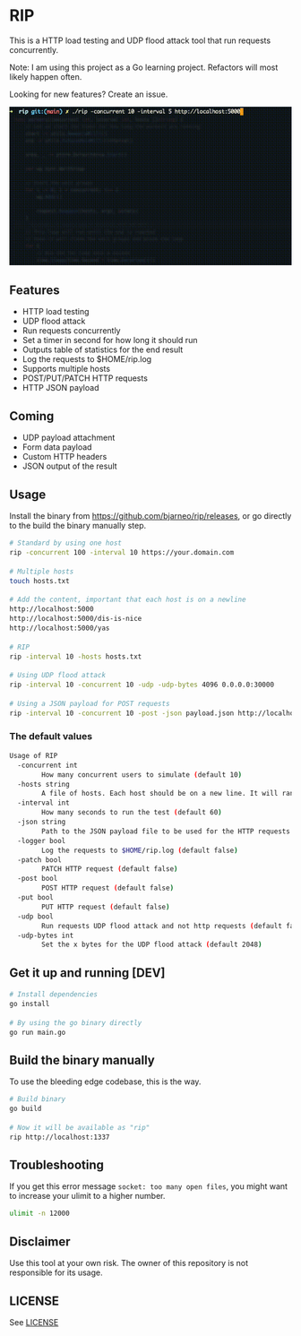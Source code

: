 # RIP

This is a HTTP load testing and UDP flood attack tool that run requests concurrently.

Note: I am using this project as a Go learning project. Refactors will most likely happen often.

Looking for new features? Create an issue.

![RIP](./rip.gif)

## Features

-   HTTP load testing
-   UDP flood attack
-   Run requests concurrently
-   Set a timer in second for how long it should run
-   Outputs table of statistics for the end result
-   Log the requests to $HOME/rip.log
-   Supports multiple hosts
-   POST/PUT/PATCH HTTP requests
-   HTTP JSON payload

## Coming

-   UDP payload attachment
-   Form data payload
-   Custom HTTP headers
-   JSON output of the result

## Usage

Install the binary from <https://github.com/bjarneo/rip/releases>, or go directly to the build the binary manually step.

```bash
# Standard by using one host
rip -concurrent 100 -interval 10 https://your.domain.com

# Multiple hosts
touch hosts.txt

# Add the content, important that each host is on a newline
http://localhost:5000
http://localhost:5000/dis-is-nice
http://localhost:5000/yas

# RIP
rip -interval 10 -hosts hosts.txt

# Using UDP flood attack
rip -interval 10 -concurrent 10 -udp -udp-bytes 4096 0.0.0.0:30000

# Using a JSON payload for POST requests
rip -interval 10 -concurrent 10 -post -json payload.json http://localhost:5000/login
```

### The default values

```bash
Usage of RIP
  -concurrent int
    	How many concurrent users to simulate (default 10)
  -hosts string
    	A file of hosts. Each host should be on a new line. It will randomly choose a host. (default "")
  -interval int
    	How many seconds to run the test (default 60)
  -json string
    	Path to the JSON payload file to be used for the HTTP requests (default "")
  -logger bool
    	Log the requests to $HOME/rip.log (default false)
  -patch bool
    	PATCH HTTP request (default false)
  -post bool
    	POST HTTP request (default false)
  -put bool
    	PUT HTTP request (default false)
  -udp bool
    	Run requests UDP flood attack and not http requests (default false)
  -udp-bytes int
    	Set the x bytes for the UDP flood attack (default 2048)


```

## Get it up and running [DEV]

```bash
# Install dependencies
go install

# By using the go binary directly
go run main.go
```

## Build the binary manually

To use the bleeding edge codebase, this is the way.

```bash
# Build binary
go build

# Now it will be available as "rip"
rip http://localhost:1337
```

## Troubleshooting

If you get this error message `socket: too many open files`, you might want to increase your ulimit to a higher number.

```bash
ulimit -n 12000
```

## Disclaimer

Use this tool at your own risk. The owner of this repository is not responsible for its usage.

## LICENSE

See [LICENSE](./LICENSE)
